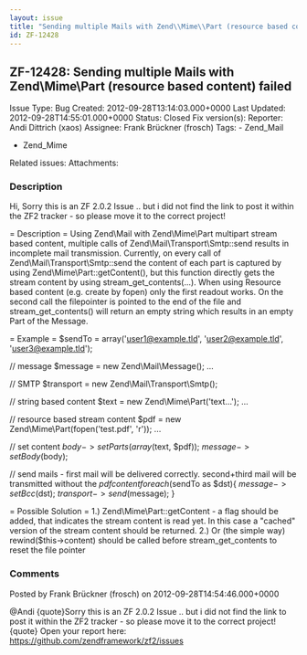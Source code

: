 ```yaml
---
layout: issue
title: "Sending multiple Mails with Zend\\Mime\\Part (resource based content) failed"
id: ZF-12428
---
```


ZF-12428: Sending multiple Mails with Zend\\Mime\\Part (resource based content) failed
--------------------------------------------------------------------------------------

 Issue Type: Bug Created: 2012-09-28T13:14:03.000+0000 Last Updated: 2012-09-28T14:55:01.000+0000 Status: Closed Fix version(s):
 Reporter:  Andi Dittrich (xaos)  Assignee:  Frank Brückner (frosch)  Tags: - Zend\_Mail
- Zend\_Mime

 Related issues:
 Attachments:
### Description

Hi, Sorry this is an ZF 2.0.2 Issue .. but i did not find the link to post it within the ZF2 tracker - so please move it to the correct project!

= Description = Using Zend\\Mail with Zend\\Mime\\Part multipart stream based content, multiple calls of Zend\\Mail\\Transport\\Smtp::send results in incomplete mail transmission. Currently, on every call of Zend\\Mail\\Transport\\Smtp::send the content of each part is captured by using Zend\\Mime\\Part::getContent(), but this function directly gets the stream content by using stream\_get\_contents(...). When using Resource based content (e.g. create by fopen) only the first readout works. On the second call the filepointer is pointed to the end of the file and stream\_get\_contents() will return an empty string which results in an empty Part of the Message.

= Example = $sendTo = array('user1@example.tld', 'user2@example.tld', 'user3@example.tld');

// message $message = new Zend\\Mail\\Message(); ...

// SMTP $transport = new Zend\\Mail\\Transport\\Smtp();

// string based content $text = new Zend\\Mime\\Part('text...'); ...

// resource based stream content $pdf = new Zend\\Mime\\Part(fopen('test.pdf', 'r')); ...

// set content $body->setParts(array($text, $pdf)); $message->setBody($body);

// send mails - first mail will be delivered correctly. second+third mail will be transmitted without the $pdf content foreach ($sendTo as $dst){ $message->setBcc($dst); $transport->send($message); }

= Possible Solution = 1.) Zend\\Mime\\Part::getContent - a flag should be added, that indicates the stream content is read yet. In this case a "cached" version of the stream content should be returned. 2.) Or (the simple way) rewind($this->content) should be called before stream\_get\_contents to reset the file pointer





### Comments

Posted by Frank Brückner (frosch) on 2012-09-28T14:54:46.000+0000

@Andi {quote}Sorry this is an ZF 2.0.2 Issue .. but i did not find the link to post it within the ZF2 tracker - so please move it to the correct project!{quote} Open your report here: <https://github.com/zendframework/zf2/issues>
